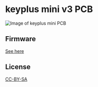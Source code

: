 # keyplus mini v3 PCB

![Image of keyplus mini PCB](https://rawgit.com/ahtn/keyboard_pcb/master/keyplus_mini/keyplus_mini_v3/keyplus_mini.png)

## Firmware

[See here](https://github.com/ahtn/keyplus)

## License

[CC-BY-SA](https://creativecommons.org/licenses/by-sa/4.0/)
